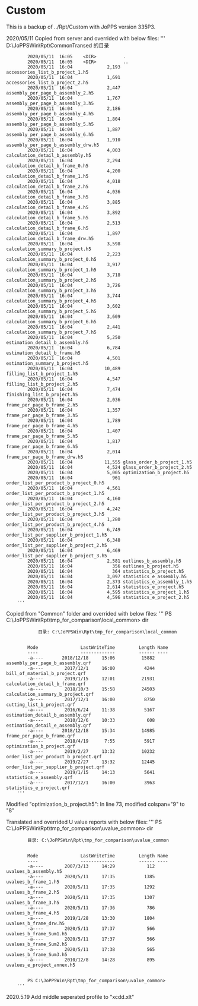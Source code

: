 # Custom
This is a backup of ../Rpt/Custom with JoPPS version 335P3.

2020/05/11
Copied from server and overrided with below files:
        '''
            D:\JoPPSWin\Rpt\CommonTransed 的目录

            2020/05/11  16:05    <DIR>          .
            2020/05/11  16:05    <DIR>          ..
            2020/05/11  16:04             2,193 accessories_list_b_project_1.h5
            2020/05/11  16:04             1,691 accessories_list_b_project_2.h5
            2020/05/11  16:04             2,447 assembly_per_page_b_assembly_2.h5
            2020/05/11  16:04             1,767 assembly_per_page_b_assembly_3.h5
            2020/05/11  16:04             2,186 assembly_per_page_b_assembly_4.h5
            2020/05/11  16:04             1,804 assembly_per_page_b_assembly_5.h5
            2020/05/11  16:04             1,887 assembly_per_page_b_assembly_6.h5
            2020/05/11  16:04             1,910 assembly_per_page_b_assembly_drw.h5
            2020/05/11  16:04             4,003 calculation_detail_b_assembly.h5
            2020/05/11  16:04             2,294 calculation_detail_b_frame_0.h5
            2020/05/11  16:04             4,200 calculation_detail_b_frame_1.h5
            2020/05/11  16:04             4,018 calculation_detail_b_frame_2.h5
            2020/05/11  16:04             4,036 calculation_detail_b_frame_3.h5
            2020/05/11  16:04             3,885 calculation_detail_b_frame_4.h5
            2020/05/11  16:04             3,892 calculation_detail_b_frame_5.h5
            2020/05/11  16:04             2,513 calculation_detail_b_frame_6.h5
            2020/05/11  16:04             1,897 calculation_detail_b_frame_drw.h5
            2020/05/11  16:04             3,598 calculation_summary_b_project.h5
            2020/05/11  16:04             2,223 calculation_summary_b_project_0.h5
            2020/05/11  16:04             3,917 calculation_summary_b_project_1.h5
            2020/05/11  16:04             3,718 calculation_summary_b_project_2.h5
            2020/05/11  16:04             3,726 calculation_summary_b_project_3.h5
            2020/05/11  16:04             3,744 calculation_summary_b_project_4.h5
            2020/05/11  16:04             3,602 calculation_summary_b_project_5.h5
            2020/05/11  16:04             3,609 calculation_summary_b_project_6.h5
            2020/05/11  16:04             2,441 calculation_summary_b_project_7.h5
            2020/05/11  16:04             5,250 estimation_detail_b_assembly.h5
            2020/05/11  16:04             6,784 estimation_detail_b_frame.h5
            2020/05/11  16:04             4,501 estimation_summary_b_project.h5
            2020/05/11  16:04            10,489 filling_list_b_project_1.h5
            2020/05/11  16:04             4,547 filling_list_b_project_2.h5
            2020/05/11  16:04             7,474 finishing_list_b_project.h5
            2020/05/11  16:04             2,036 frame_per_page_b_frame_2.h5
            2020/05/11  16:04             1,357 frame_per_page_b_frame_3.h5
            2020/05/11  16:04             1,789 frame_per_page_b_frame_4.h5
            2020/05/11  16:04             1,407 frame_per_page_b_frame_5.h5
            2020/05/11  16:04             1,817 frame_per_page_b_frame_6.h5
            2020/05/11  16:04             2,014 frame_per_page_b_frame_drw.h5
            2020/05/11  16:04            11,555 glass_order_b_project_1.h5
            2020/05/11  16:04             4,524 glass_order_b_project_2.h5
            2020/05/11  16:04             5,005 optimization_b_project.h5
            2020/05/11  16:04               961 order_list_per_product_b_project_0.h5
            2020/05/11  16:04             4,561 order_list_per_product_b_project_1.h5
            2020/05/11  16:04             4,160 order_list_per_product_b_project_2.h5
            2020/05/11  16:04             4,242 order_list_per_product_b_project_3.h5
            2020/05/11  16:04             1,280 order_list_per_product_b_project_4.h5
            2020/05/11  16:04             6,749 order_list_per_supplier_b_project_1.h5
            2020/05/11  16:04             6,348 order_list_per_supplier_b_project_2.h5
            2020/05/11  16:04             6,469 order_list_per_supplier_b_project_3.h5
            2020/05/11  16:04             2,581 outlines_b_assembly.h5
            2020/05/11  16:04               356 outlines_b_project.h5
            2020/05/11  16:04               364 statistics_b_project.h5
            2020/05/11  16:04             3,097 statistics_e_assembly.h5
            2020/05/11  16:04             2,373 statistics_e_assembly_1.h5
            2020/05/11  16:04             2,614 statistics_e_project.h5
            2020/05/11  16:04             4,595 statistics_e_project_1.h5
            2020/05/11  16:04             4,596 statistics_e_project_2.h5
        '''
        
 Copied from "Common" folder and overrided with below files:
        '''
            PS C:\JoPPSWin\Rpt\tmp_for_comparison\local_common> dir


                目录: C:\JoPPSWin\Rpt\tmp_for_comparison\local_common


            Mode                LastWriteTime         Length Name
            ----                -------------         ------ ----
            -a----       2018/12/18     15:06          15882 assembly_per_page_b_assembly.qrf
            -a----        2017/12/1     16:00           4244 bill_of_material_b_project.qrf
            -a----        2019/1/15     12:01          21931 calculation_detail_b_frame.qrf
            -a----        2018/10/3     15:58          24503 calculation_summary_b_project.qrf
            -a----        2017/12/1     16:00           8750 cutting_list_b_project.qrf
            -a----        2016/6/24     11:38           5167 estimation_detail_b_assembly.qrf
            -a----        2010/12/6     10:33            608 estimation_detail_e_assembly.qrf
            -a----       2018/12/18     15:34          14985 frame_per_page_b_frame.qrf
            -a----        2018/4/19      7:55           5917 optimization_b_project.qrf
            -a----        2019/2/27     13:32          10232 order_list_per_product_b_project.qrf
            -a----        2019/2/27     13:32          12445 order_list_per_supplier_b_project.qrf
            -a----        2019/1/15     14:13           5641 statistics_e_assembly.qrf
            -a----        2017/12/1     16:00           3963 statistics_e_project.qrf
        '''

Modified "optimization_b_project.h5":
        In line 73, modified colspan="9" to "8"

Translated and overrided U value reports with below files:
        '''
            PS C:\JoPPSWin\Rpt\tmp_for_comparison\uvalue_common> dir


            目录: C:\JoPPSWin\Rpt\tmp_for_comparison\uvalue_common


            Mode                LastWriteTime         Length Name
            ----                -------------         ------ ----
            -a----        2007/3/13     14:29            112 uvalues_b_assembly.h5
            -a----        2020/5/11     17:35           1385 uvalues_b_frame_1.h5
            -a----        2020/5/11     17:35           1292 uvalues_b_frame_2.h5
            -a----        2020/5/11     17:35           1307 uvalues_b_frame_3.h5
            -a----        2020/5/11     17:36            786 uvalues_b_frame_4.h5
            -a----        2019/1/28     13:30           1804 uvalues_b_frame_drw.h5
            -a----        2020/5/11     17:37            566 uvalues_b_frame_Sum1.h5
            -a----        2020/5/11     17:37            566 uvalues_b_frame_Sum2.h5
            -a----        2020/5/11     17:38            565 uvalues_b_frame_Sum3.h5
            -a----        2010/12/8     14:28            895 uvalues_e_project_annex.h5


            PS C:\JoPPSWin\Rpt\tmp_for_comparison\uvalue_common>
        '''


2020.5.19
    Add middle seperated profile to "xcdd.xlt"

